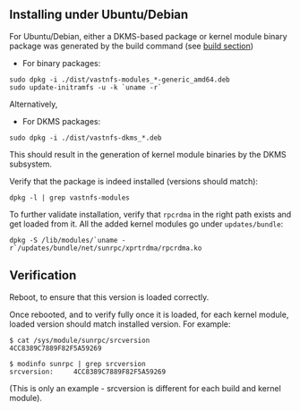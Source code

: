 ## Installing under Ubuntu/Debian

For Ubuntu/Debian, either a DKMS-based package or kernel module binary package
was generated by the build command (see [build section](../build/package.md))

- For binary packages:

```
sudo dpkg -i ./dist/vastnfs-modules_*-generic_amd64.deb
sudo update-initramfs -u -k `uname -r`
```

Alternatively,


- For DKMS packages:

```
sudo dpkg -i ./dist/vastnfs-dkms_*.deb
```

This should result in the generation of kernel module binaries by the DKMS subsystem.


Verify that the package is indeed installed (versions should match):

```
dpkg -l | grep vastnfs-modules
```

To further validate installation, verify that `rpcrdma` in the right path
exists and get loaded from it.  All the added kernel modules go under
`updates/bundle`:

```
dpkg -S /lib/modules/`uname -r`/updates/bundle/net/sunrpc/xprtrdma/rpcrdma.ko
```

## Verification

Reboot, to ensure that this version is loaded correctly.

Once rebooted, and to verify fully once it is loaded, for each kernel module,
loaded version should match installed version. For example:

```
$ cat /sys/module/sunrpc/srcversion
4CC8389C7889F82F5A59269

$ modinfo sunrpc | grep srcversion
srcversion:     4CC8389C7889F82F5A59269
```

(This is only an example - srcversion is different for each build and kernel module).
